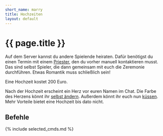 ```yaml
---
short_name: marry
title: Hochzeiten
layout: default
---
```

# {{ page.title }}

Auf dem Server kannst du andere Spielende heiraten. Dafür benötigst du einen
Termin mit einem [Priester](/commands/marry_listpriests), den du vorher manuell
kontaktieren musst.
Das sind selbst Spieler, die dann gemeinsam mit euch die Zeremonie durchführen.
Etwas Romantik muss schließlich sein!

Eine Hochzeit kostet 200 Euro.

Nach der Hochzeit erscheint ein Herz vor euren Namen im Chat. Die Farbe des
Herzens könnt ihr [selbst ändern](/commands/marry_setcolor). Außerdem könnt ihr
euch nun
[küssen](/commands/marry_kiss). Mehr Vorteile bietet eine Hochzeit bis dato
nicht.

## Befehle

{% include selected_cmds.md %}
